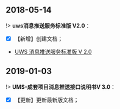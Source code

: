 
##  2018-05-14 

!> **uws消息推送服务标准版 V2.0**：    
 
- [x]  【新增】创建文档；
- [UWS 消息推送服务标准版  V 2.0](zh-cn/ChangeLog/History/MessagePush_V2.0) 

##  2019-01-03

!> **UMS-成套项目消息推送接口说明书V 3.0**：  
 
- [x]  【更新】更新最新版文档；

[^footnote]:这是注释文本